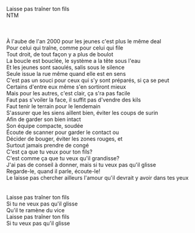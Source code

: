 Laisse pas traîner ton fils \
NTM\
\
\
\
À l'aube de l'an 2000 pour les jeunes c'est plus le même deal\
Pour celui qui traîne, comme pour celui qui file\
Tout droit, de tout façon y a plus de boulot\
La boucle est bouclée, le système a la tête sous l'eau\
Et les jeunes sont saoulés, salis sous le silence\
Seule issue la rue même quand elle est en sens\
C'est pas un souci pour ceux qui s'y sont préparés, si ça se peut\
Certains d'entre eux même s'en sortiront mieux\
Mais pour les autres, c'est clair, ça s'ra pas facile\
Faut pas s'voiler la face, il suffit pas d'vendre des kils\
Faut tenir le terrain pour le lendemain\
S'assurer que les siens aillent bien, éviter les coups de surin\
Afin de garder son bien intact\
Son équipe compacte, soudée\
Écoute de scanner pour garder le contact ou\
Décider de bouger, éviter les zones rouges, et\
Surtout jamais prendre de congé\
C'est ça que tu veux pour ton fils?\
C'est comme ça que tu veux qu'il grandisse?\
J'ai pas de conseil à donner, mais si tu veux pas qu'il glisse\
Regarde-le, quand il parle, écoute-le!\
Le laisse pas chercher ailleurs l'amour qu'il devrait y avoir dans tes yeux \
\
\
Laisse pas traîner ton fils\
Si tu ne veux pas qu'il glisse\
Qu'il te ramène du vice\
Laisse pas traîner ton fils\
Si tu veux pas qu'il glisse